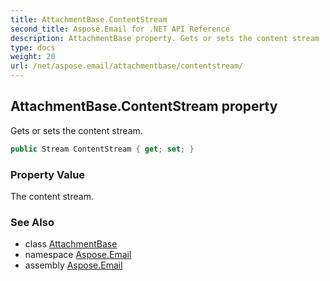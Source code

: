 ```yaml
---
title: AttachmentBase.ContentStream
second_title: Aspose.Email for .NET API Reference
description: AttachmentBase property. Gets or sets the content stream
type: docs
weight: 20
url: /net/aspose.email/attachmentbase/contentstream/
---
```

## AttachmentBase.ContentStream property

Gets or sets the content stream.

```csharp
public Stream ContentStream { get; set; }
```

### Property Value

The content stream.

### See Also

* class [AttachmentBase](../)
* namespace [Aspose.Email](../../attachmentbase/)
* assembly [Aspose.Email](../../../)


